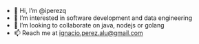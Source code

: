 - 👋 Hi, I’m @iperezq
- 👀 I’m interested in software development and data engineering
- 💞️ I’m looking to collaborate on java, nodejs or golang
- 📫 Reach me at ignacio.perez.alu@gmail.com

<!---
iperezq/iperezq is a ✨ special ✨ repository because its `README.md` (this file) appears on your GitHub profile.
You can click the Preview link to take a look at your changes.
--->
